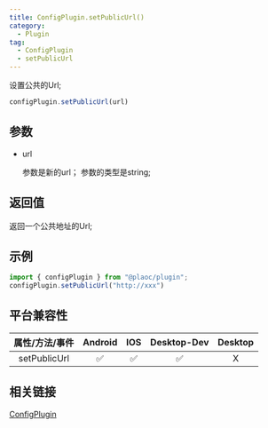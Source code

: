 ```yaml
---
title: ConfigPlugin.setPublicUrl()
category:
  - Plugin
tag:
  - ConfigPlugin
  - setPublicUrl
---
```


设置公共的Url;

```js
configPlugin.setPublicUrl(url)
```

## 参数

  - url

    参数是新的url；
    参数的类型是string;


## 返回值
  
  返回一个公共地址的Url;

## 示例
```js
import { configPlugin } from "@plaoc/plugin";
configPlugin.setPublicUrl("http://xxx")
```

## 平台兼容性

| 属性/方法/事件     | Android | IOS | Desktop-Dev | Desktop |
|:----------------:|:-------:|:---:|:-----------:|:-------:|
| setPublicUrl   | ✅      | ✅   | ✅          | X       |

## 相关链接

[ConfigPlugin](./index.md)


